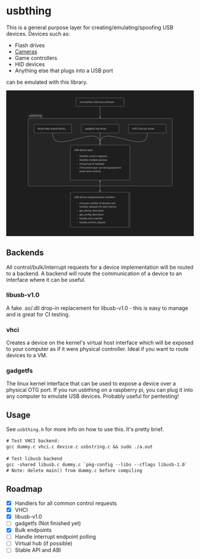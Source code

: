 # usbthing

This is a general purpose layer for creating/emulating/spoofing USB devices. Devices such as:
- Flash drives
- [Cameras](https://github.com/petabyt/vcam)
- Game controllers
- HID devices
- Anything else that plugs into a USB port

can be emulated with this library.

![canvas](canvas.png)

## Backends
All control/bulk/interrupt requests for a device implementation will be routed to a backend.
A backend will route the communication of a device to an interface where it can be useful.

### libusb-v1.0
A fake .so/.dll drop-in replacement for libusb-v1.0 - this is easy to manage and is great for CI testing.
### vhci
Creates a device on the kernel's virtual host interface which will be exposed to your computer as if it were physical controller. Ideal if you want to route devices to a VM.
### gadgetfs
The linux kernel interface that can be used to expose a device over a physical OTG port. If you run usbthing on a raspberry pi, you can
plug it into any computer to emulate USB devices. Probably useful for pentesting!

## Usage
See `usbthing.h` for more info on how to use this. It's pretty brief.
```
# Test VHCI backend:
gcc dummy.c vhci.c device.c usbstring.c && sudo ./a.out

# Test libusb backend
gcc -shared libusb.c dummy.c `pkg-config --libs --cflags libusb-1.0`
# Note: delete main() from dummy.c before compiling
```

## Roadmap
- [x] Handlers for all common control requests
- [x] VHCI
- [x] libusb-v1.0
- [ ] gadgetfs (Not finished yet)
- [x] Bulk endpoints
- [ ] Handle interrupt endpoint polling
- [ ] Virtual hub (if possible)
- [ ] Stable API and ABI
